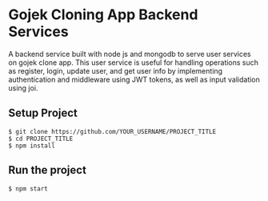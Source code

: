 # Gojek Cloning App Backend Services

A backend service built with node js and mongodb to serve user services on gojek clone app. This user service is useful for handling operations such as register, login, update user, and get user info by implementing authentication and middleware using JWT tokens, as well as input validation using joi.

## Setup Project

    $ git clone https://github.com/YOUR_USERNAME/PROJECT_TITLE
    $ cd PROJECT_TITLE
    $ npm install

## Run the project
    $ npm start
